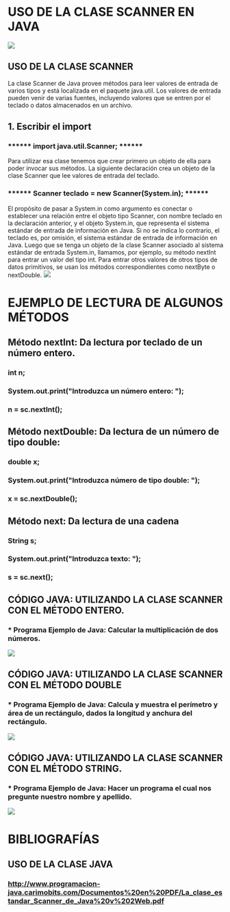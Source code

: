 # USO DE LA CLASE SCANNER EN JAVA
![](https://lh3.googleusercontent.com/dsmDXAYUq3FvJknYp3JEm3hDcdxq3I6bzB29SDR2JE2eKwsVr3EOAiLn9XuAQ11QaDlyWS9lPi0OU_Regixl8luFHiX5o2YRKixTp_eubrXjv3fT7cnV22FMxtJ1Rrd0FYHIVvbil--YDt8h0DtD7G8sKeD7nEozP3Q6nlHHBG-8LpWW4UrADu0P8C2TF8WlAnLKC0DjVblAQpmfhrN-JBAsSz6Y7YdGqgdH-Js1aE_xgu7KmWxYaQsm56VPFlnUnHcWJfxp2t4rNTTZEqxdbwefC1TUig4wFL_blMiiIyVK3o5IGQ-NmKNiZqBjc0kaSzTLbsYrnbnFIHDHw2N0JP0Q-4q5qVH8p_AQ0sWGr6mILb4jAY2XKtCG70_ET3WyHsZsDddLPrBFnH2T5gBdsSaSmf8r7wb7diQduGNN2tfGSJHF4jJ_5cRnPd82nfv2yxDfJPF6xtjxqaOsWo0zfm8Sw0AQzhRU3_slAGrzRmJug1TLHWqoolf1jJcAqJ8cv8qmrsRUT_Zpa_xlfK0jRgy4BjpsdgjcwneD1WYD0qDfqjgIzTCoVkmgAWrsC8Gu0UVtAs6Gi4UMSCAwdrHjNXnrw8-0wS96YL2d0Rdz696oi4pN16lQ=w475-h287-no)
## USO DE LA CLASE SCANNER
La clase Scanner de Java provee métodos para leer valores de entrada de varios tipos y está localizada en el paquete java.util. Los valores de entrada pueden venir de varias fuentes, incluyendo valores que se entren por el teclado o datos almacenados en un archivo.
## 1. Escribir el import
### ****** import java.util.Scanner; ******
Para utilizar esa clase tenemos que crear primero un objeto de ella para poder invocar sus métodos. La siguiente declaración crea un objeto de la clase Scanner que lee valores de entrada del teclado.
### ****** Scanner teclado = new Scanner(System.in); ******
El propósito de pasar a System.in como argumento es conectar o establecer una relación entre el objeto tipo Scanner, con nombre teclado en la declaración anterior, y el objeto System.in, que representa el sistema estándar de entrada de información en Java. Si no se indica lo contrario, el teclado es, por omisión, el sistema estándar de entrada de información en Java.
Luego que se tenga un objeto de la clase Scanner asociado al sistema estándar de entrada System.in, llamamos, por ejemplo, su método nextInt para entrar un valor del tipo int. Para entrar otros valores de otros tipos de datos primitivos, se usan los métodos correspondientes como nextByte o nextDouble.
![](https://lh3.googleusercontent.com/UdLhD9f2teZ628LmPvnb4H5OQm39miaQpPIdIwZMmUZ8yTLROHB9ZqNJcodui9tilrehpnGuGed66bZIX7hTK-yDmSKJxMcvlXATO-dvTHAS8HULQIE_cwMFNDr8-VSJtyvl-uiqSagiHuIdC3YVFF-Wy3u1Btg6goMJjJcHEi_Xlfj_0ZgMH0Uy3Go-rtGKmrzLGC4Tyz6xjzFA-Xl92Tr7TXyU_yO32HBIvrOtGeZgm6lZ6oZyaR1j7LIZWwpPUFipRsnPiMD1y9G6a7ibgyLIaoQ2frYi9dhuti6Nj2jDrrhKpw2UDPw87bZv0FTFusWa_LT_3_UzXMk28jqOZBdm4qRle_mPW0zeAsnB-xRnbZ6lXOUMHFUfX5TUF4OOFAgw2N5Xu5JygaBtxnKfiAxvuhwQcPjpZujEsMcpzqu1omi15v2Iti-wD3AaSsLjjI0L8wprsuPB9v-Ua7g6uXMbqonwIfb9UR-JnoT_d_tg0dmvCC-u2GPA5h2kTrZyUXEED1Fy2NIJxQO9yCDvlcQMGBN6BmQUfWeA9MTLUX4rUTWfA4NSV7-79ZiGhfT8oyskZEGXOpiZamzpjkfKCvZ7GKHww4ZWxk8LmP1puWU4Qkc8VIXN=w688-h244-no)
# EJEMPLO DE LECTURA DE ALGUNOS MÉTODOS
## Método nextInt: Da lectura por teclado de un número entero.
###  int n;
### System.out.print("Introduzca un número entero: ");
### n = sc.nextInt();
## Método nextDouble: Da lectura de un número de tipo double:
### double x;
### System.out.print("Introduzca número de tipo double: ");
### x = sc.nextDouble();
## Método next: Da lectura de una cadena
### String s;
### System.out.print("Introduzca texto: ");
### s = sc.next();
## CÓDIGO JAVA: UTILIZANDO LA CLASE SCANNER CON EL MÉTODO ENTERO.
### * Programa Ejemplo de Java: Calcular la multiplicación de dos números.
![](https://lh3.googleusercontent.com/JIScr8_LeCb7-JjfGMZKcAmipgNvNYifjzFmCpD0NqYjVr9Qmv4gKJGQ8LqvPNMAbSVuisUigAg7888nPKflNV322832CYMfY5QhvJ-ZOpP6NYR-bJRiV8aZ_6CP1j63uPyKd7wqNut-E6Z-Pd9YAAe33uQhXgdbNPFX8fgDjetfCwgVwVnrzDdtXQfMtF_1eefU2HVb10bqCq1_SptLF4H8p7VK8Duc-htzZVQcGOVJ5Zj68zXt9tIIC5RLUq4yc045eQJc5Z9po2MUzMBSixC6M-Wc64FadXX0T3yHj5dSkhw5J929WrZzG6CD9SKjHhOfprbkC10Pfr6EHc0mA_ega2lbZWjv36J-aZ_2DZFqWFGetXCXb5wJpHFVQWMnME8DMXnnJJpLSG-rce1lP0RuklAjY-TmZVt1FyWoKpBHb6vmQrI_mDNUvjPi8kLE6CXC71ZyoehrpkCRJVoR73YtVLxcIINqiroW3GgFQxePUD7Jbn1Ew-Q3BwH475k0Dx7E1ybze9bkTDjKoMXPfGFQByVdOggARKXf9MwZvFRWA4auGxtOoF4oprpX_Bvc44w3-imU72dUXrEqsYPMcYPjje_IudRhPbVzGXx2vVgUBj0FaOE-=w793-h486-no)
## CÓDIGO JAVA: UTILIZANDO LA CLASE SCANNER CON EL MÉTODO DOUBLE
### * Programa Ejemplo de Java: Calcula y muestra el perímetro y área de un rectángulo, dados la longitud y anchura del rectángulo.
![](https://lh3.googleusercontent.com/pyNz9qPfwUSOaOuXxAvP9Ry4oqlDKW6lINjS_wXq7gY7F51FQD3xz0OlAfU5IKCG5la85zjCdDwuGNmnrTNFs0rDJoSxrLoUClNhJbdo-gTRXY08IEAEMkBOmuPVuzHMePAeIyZzfOo_Iw3SzPWRxGo2rTDLK6CftsvIcwAt4IUNBiGD6eGWQ06iuMyJ6a-xoIu6HytNiV391fqVt_Z0CwSS_7Sgm6L1KzBA6-odG1aWZ59pVxdFB4x8_3xjn9vKSZAn4X28Mb9yL6nOe8t0x5Hcxn15zZTKSByWBGYWL4o-1h9k8no9Wgc4mvfLquny0lFDNXqIe8YNR8cHoCBJXWUpQ1I_j_4eft27e0MXAwx1r0Mu3Qvt_TQr6VAiMH6dRXgnw_KXgSGVoDFKmZFGyZyC3hqH1b-2UnLHTljUFt0FQn-994SHWxtP74qqmTgg5HUBHeEidUQQOrHquT47t3St474jzONBsAubsQfWkb0CEZXT4lUbKTYo6UvqSKN-90TEXJLVEb2CJGGORunlEAE8WI1j1BCM8ytTh-yiSa3WrdmvXJXqL5IBEWOC3S_gRsEDfXmfrdZiI-JhhqH7-LRTd3QsbSGcLIgfJBvlJ_ARJkaO-KmB=w750-h585-no)
## CÓDIGO JAVA: UTILIZANDO LA CLASE SCANNER CON EL MÉTODO STRING.
### * Programa Ejemplo de Java: Hacer un programa el cual nos pregunte nuestro nombre y apellido.
![](https://lh3.googleusercontent.com/cuHlrlEtHZDk8yKinMbbsnbjVq5ok8omhGrmgJlMI0S35p7jnstkmTiu6GzEFMcjNA4VpOmwRHy76xgnKGZxyV2CSRVJ8SMFcYoCEpZjglX0fqCmb6vpwVuXy4okak0Jn9VWa5TaBK0eGcQ9C8F4CGWYyckVqZM3bte8TMAZ8karJFNf5iTY77KWEL3-180H7GjZShaHFsLPtsVZmes6EvgoF1ohYD0x9wFq8n7E_AaTEmFS7WH2OWk9yc8hBzoqJRlOuDHBgETN-lCETooSEdfimujKo_VvA4Aix5zHRZqEscCEQyVQgOg47fuUssZBtb50mrA10v39U8XefpRsbUIt26fs267SXgSYrZs2I6BbyZY3fBVfa90bMjiZr2AP2Nr62QjADR9WYJsEDOQ_qtsWmcRYVyvI9ctlLuggxlMEjeYb0RhZ4LyOY6cU3E-wBw35LUy9WEzNx4lA-IhK4v9g_-pUJbRn7f5xfLLHL5h5mDlMB6UpUv5TX2J-OKxmQUoDy4qli3WHXUa_Cx6ajQ4ZZaDBN5XIN7kSsUp8xHs_Aa5McnWVj4QaQ9GnNglZ_L7XmWffk320Kk5JAlzqkLWR1m9vIxLMSJlbr6QxsBI05WjyABcf=w625-h433-no)
# BIBLIOGRAFÍAS
## USO DE LA CLASE JAVA
### http://www.programacion-java.carimobits.com/Documentos%20en%20PDF/La_clase_estandar_Scanner_de_Java%20v%202Web.pdf
